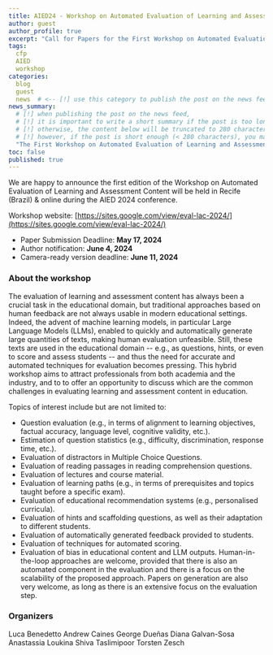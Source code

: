 ```yaml
---
title: AIED24 - Workshop on Automated Evaluation of Learning and Assessment Content (EvalLAC)
author: guest
author_profile: true
excerpt: "Call for Papers for the First Workshop on Automated Evaluation of Learning and Assessment Content "
tags:
  cfp
  AIED
  workshop
categories:
  blog
  guest
  news  # <-- [!] use this category to publish the post on the news feed  
news_summary: 
  # [!] when publishing the post on the news feed,
  # [!] it is important to write a short summary if the post is too long (~several paragraphs)
  # [!] otherwise, the content below will be truncated to 280 characters on the news feed
  # [!] however, if the post is short enough (< 280 characters), you may disregard this option
  "The First Workshop on Automated Evaluation of Learning and Assessment Content will be held at AIED24 in Recife, Brazil in July 2024."
toc: false
published: true
---
```



We are happy to announce the first edition of the Workshop on Automated Evaluation of Learning and Assessment Content will be held in Recife (Brazil) & online during the AIED 2024 conference.

Workshop website: [https://sites.google.com/view/eval-lac-2024/](https://sites.google.com/view/eval-lac-2024/)

- Paper Submission Deadline: **May 17, 2024**
- Author notification: **June 4, 2024**
- Camera-ready version deadline: **June 11, 2024**

### About the workshop
The evaluation of learning and assessment content has always been a crucial task in the educational domain, but traditional approaches based on human feedback are not always usable in modern educational settings. Indeed, the advent of machine learning models, in particular Large Language Models (LLMs), enabled to quickly and automatically generate large quantities of texts, making human evaluation unfeasible. Still, these texts are used in the educational domain -- e.g., as questions, hints, or even to score and assess students -- and thus the need for accurate and automated techniques for evaluation becomes pressing. This hybrid workshop aims to attract professionals from both academia and the industry, and to to offer an opportunity to discuss which are the common challenges in evaluating learning and assessment content in education.

Topics of interest include but are not limited to:
- Question evaluation (e.g., in terms of alignment to learning objectives, factual accuracy, language level, cognitive validity, etc.).
- Estimation of question statistics (e.g., difficulty, discrimination, response time, etc.).
- Evaluation of distractors in Multiple Choice Questions.
- Evaluation of reading passages in reading comprehension questions.
- Evaluation of lectures and course material.
- Evaluation of learning paths (e.g., in terms of prerequisites and topics taught before a specific exam).
- Evaluation of educational recommendation systems (e.g., personalised curricula).
- Evaluation of hints and scaffolding questions, as well as their adaptation to different students.
- Evaluation of automatically generated feedback provided to students.
- Evaluation of techniques for automated scoring.
- Evaluation of bias in educational content and LLM outputs.
Human-in-the-loop approaches are welcome, provided that there is also an automated component in the evaluation and there is a focus on the scalability of the proposed approach. Papers on generation are also very welcome, as long as there is an extensive focus on the evaluation step.


### Organizers
Luca Benedetto
Andrew Caines
George Dueñas
Diana Galvan-Sosa
Anastassia Loukina
Shiva Taslimipoor
Torsten Zesch